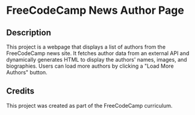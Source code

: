 # FreeCodeCamp News Author Page

## Description
This project is a webpage that displays a list of authors from the FreeCodeCamp news site. It fetches author data from an external API and dynamically generates HTML to display the authors' names, images, and biographies. Users can load more authors by clicking a "Load More Authors" button.

## Credits
This project was created as part of the FreeCodeCamp curriculum.
